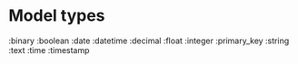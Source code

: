 
# Model types
:binary
:boolean
:date
:datetime
:decimal
:float
:integer
:primary_key
:string
:text
:time
:timestamp
